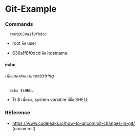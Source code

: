 # Git-Example

### Commands

      root@630a1f8f0dcd 
   
- root คือ user 

- 630a1f8f0dcd คือ hostname

#### echo

###### เพื่อแสดงข้อความ text/string

      echo $SHELL
      
- ใช้ $ เพื่อระบุ system variable ที่ชื่อ SHELL

### REference

- https://www.codeleaks.io/how-to-uncommit-changes-in-git/ (uncommit)



